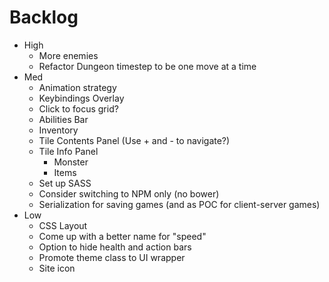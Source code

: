 # Backlog
- High
  - More enemies
  - Refactor Dungeon timestep to be one move at a time
- Med
  - Animation strategy
  - Keybindings Overlay
  - Click to focus grid?
  - Abilities Bar
  - Inventory
  - Tile Contents Panel (Use + and - to navigate?)
  - Tile Info Panel
    - Monster
    - Items
  - Set up SASS
  - Consider switching to NPM only (no bower)
  - Serialization for saving games (and as POC for client-server games)
- Low
   - CSS Layout
   - Come up with a better name for "speed"
   - Option to hide health and action bars
   - Promote theme class to UI wrapper
   - Site icon

